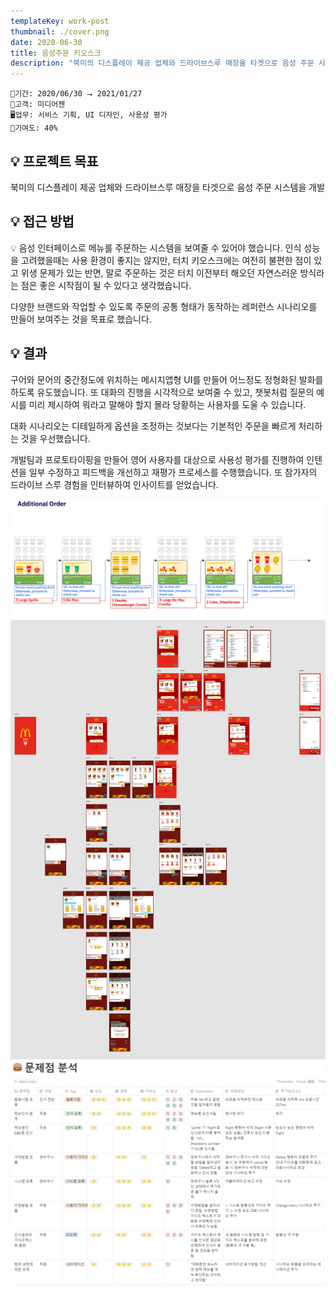 ```yaml
---
templateKey: work-post
thumbnail: ./cover.png
date: 2020-06-30
title: 음성주문 키오스크
description: "북미의 디스플레이 제공 업체와 드라이브스루 매장을 타겟으로 음성 주문 시스템을 개발"
---
```

```
📅기간: 2020/06/30 ⭢ 2021/01/27
🤝고객: 미디어젠
🖥️업무: 서비스 기획, UI 디자인, 사용성 평가
🎯기여도: 40%
```

## 💡 프로젝트 목표
북미의 디스플레이 제공 업체와 드라이브스루 매장을 타겟으로 음성 주문 시스템을 개발

## 💡 접근 방법
💡 음성 인터페이스로 메뉴를 주문하는 시스템을 보여줄 수 있어야 했습니다. 인식 성능을 고려했을때는 사용 환경이 좋지는 않지만, 터치 키오스크에는 여전히 불편한 점이 있고 위생 문제가 있는 반면, 말로 주문하는 것은 터치 이전부터 해오던 자연스러운 방식라는 점은 좋은 시작점이 될 수 있다고 생각했습니다.

다양한 브랜드와 작업할 수 있도록 주문의 공통 형태가 동작하는 레퍼런스 시나리오를 만들어 보여주는 것을 목표로 했습니다.

## 💡 결과
구어와 문어의 중간정도에 위치하는 메시지앱형 UI를 만들어 어느정도 정형화된 발화를 하도록 유도했습니다. 또 대화의 진행을 시각적으로 보여줄 수 있고, 챗봇처럼 질문의 예시를 미리 제시하여 뭐라고 말해야 할지 몰라 당황하는 사용자를 도울 수 있습니다.

대화 시나리오는 디테일하게 옵션을 조정하는 것보다는 기본적인 주문을 빠르게 처리하는 것을 우선했습니다.

개발팀과 프로토타이핑을 만들어 영어 사용자를 대상으로 사용성 평가를 진행하여 인텐션을 일부 수정하고 피드백을 개선하고 재평가 프로세스를 수행했습니다. 또 참가자의 드라이브 스루 경험을 인터뷰하여 인사이트를 얻었습니다.

![주문 시나리오](./Voice-Kiosk-001.png)
![화면 디자인](./Voice-Kiosk-002.png)
![사용성 평가](./Voice-Kiosk-003.png)